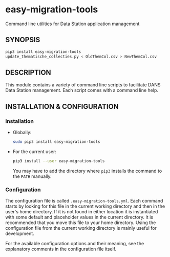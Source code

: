 easy-migration-tools
======================

Command line utilities for Data Station application management

SYNOPSIS
--------

```bash
pip3 install easy-migration-tools
update_thematische_collecties.py < OldThemCol.csv > NewThemCol.csv 
```

DESCRIPTION
-----------

This module contains a variety of command line scripts to facilitate DANS Data Station management. Each script comes
with a command line help.


INSTALLATION & CONFIGURATION
----------------------------

### Installation

* Globally:

  ```bash
  sudo pip3 install easy-migration-tools
  ```

* For the current user:

  ```bash
  pip3 install --user easy-migration-tools
  ```
  You may have to add the directory where `pip3` installs the command to the `PATH` manually.

### Configuration

The configuration file is called `.easy-migration-tools.yml`. Each command starts by looking for this file in the
current working directory and then in the user's home directory. If it is not found in either location it is
instantiated with some default and placeholder values in the current directory. It is recommended that you move this
file to your home directory. Using the configuration file from the current working directory is mainly useful for
development.

For the available configuration options and their meaning, see the explanatory comments in the configuration file
itself.
